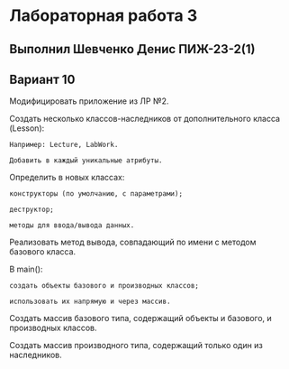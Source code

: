 # Лабораторная работа 3
## Выполнил Шевченко Денис ПИЖ-23-2(1)
## Вариант 10
Модифицировать приложение из ЛР №2.

Создать несколько классов-наследников от дополнительного класса (Lesson):

    Например: Lecture, LabWork.

    Добавить в каждый уникальные атрибуты.

Определить в новых классах:

    конструкторы (по умолчанию, с параметрами);

    деструктор;

    методы для ввода/вывода данных.

Реализовать метод вывода, совпадающий по имени с методом базового класса.

В main():

    создать объекты базового и производных классов;

    использовать их напрямую и через массив.

Создать массив базового типа, содержащий объекты и базового, и производных классов.

Создать массив производного типа, содержащий только один из наследников.
